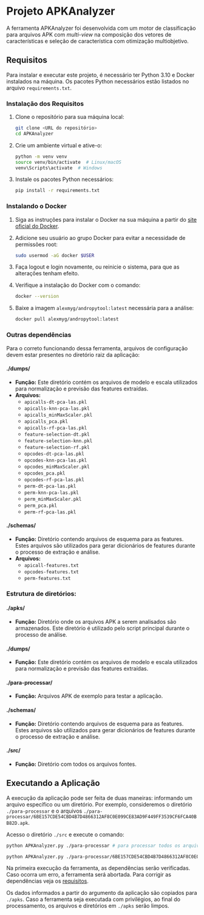# Projeto APKAnalyzer

A ferramenta APKAnalyzer foi desenvolvida com um motor de classificação para arquivos APK com *multi-view* na composição dos vetores de características e seleção de característica com otimização multiobjetivo.


## Requisitos
Para instalar e executar este projeto, é necessário ter Python 3.10 e Docker instalados na máquina. Os pacotes Python necessários estão listados no arquivo `requirements.txt`.

### Instalação dos Requisitos
1. Clone o repositório para sua máquina local:
    ```sh
    git clone <URL do repositório>
    cd APKAnalyzer
    ```

2. Crie um ambiente virtual e ative-o:
    ```sh
    python -m venv venv
    source venv/bin/activate  # Linux/macOS
    venv\Scripts\activate  # Windows
    ```

3. Instale os pacotes Python necessários:
    ```sh
    pip install -r requirements.txt
    ```
### Instalando o Docker
1. Siga as instruções para instalar o Docker na sua máquina a partir do [site oficial do Docker](https://docs.docker.com/get-docker/).

2. Adicione seu usuário ao grupo Docker para evitar a necessidade de permissões root:
    ```sh
    sudo usermod -aG docker $USER
    ```

3. Faça logout e login novamente, ou reinicie o sistema, para que as alterações tenham efeito.

4. Verifique a instalação do Docker com o comando:
    ```sh
    docker --version
    ```

5. Baixe a imagem `alexmyg/andropytool:latest` necessária para a análise:
    ```sh
    docker pull alexmyg/andropytool:latest
    ```
### Outras dependências

Para o correto funcionando dessa ferramenta, arquivos de configuração devem estar presentes no diretório raiz da aplicação:

#### ./dumps/
- **Função:** Este diretório contém os arquivos de modelo e escala utilizados para normalização e previsão das features extraídas.
- **Arquivos:**
  - `apicalls-dt-pca-las.pkl`
  - `apicalls-knn-pca-las.pkl`
  - `apicalls_minMaxScaler.pkl`
  - `apicalls_pca.pkl`
  - `apicalls-rf-pca-las.pkl`
  - `feature-selection-dt.pkl`
  - `feature-selection-knn.pkl`
  - `feature-selection-rf.pkl`
  - `opcodes-dt-pca-las.pkl`
  - `opcodes-knn-pca-las.pkl`
  - `opcodes_minMaxScaler.pkl`
  - `opcodes_pca.pkl`
  - `opcodes-rf-pca-las.pkl`
  - `perm-dt-pca-las.pkl`
  - `perm-knn-pca-las.pkl`
  - `perm_minMaxScaler.pkl`
  - `perm_pca.pkl`
  - `perm-rf-pca-las.pkl`



#### ./schemas/
- **Função:** Diretório contendo arquivos de esquema para as features. Estes arquivos são utilizados para gerar dicionários de features durante o processo de extração e análise.
- **Arquivos:**
  - `apicall-features.txt`
  - `opcodes-features.txt`
  - `perm-features.txt`

### Estrutura de diretórios:

#### ./apks/
- **Função:** Diretório onde os arquivos APK a serem analisados são armazenados. Este diretório é utilizado pelo script principal durante o processo de análise.
  
#### ./dumps/
- **Função:** Este diretório contém os arquivos de modelo e escala utilizados para normalização e previsão das features extraídas.

#### ./para-processar/
- **Função:** Arquivos APK de exemplo para testar a aplicação.

#### ./schemas/
- **Função:** Diretório contendo arquivos de esquema para as features. Estes arquivos são utilizados para gerar dicionários de features durante o processo de extração e análise.

#### ./src/
- **Função:** Diretório com todos os arquivos fontes.

## Executando a Aplicação
A execução da aplicação pode ser feita de duas maneiras: informando um arquivo específico ou um diretório. Por exemplo, consideremos o diretório `./para-processar` e o arquivos `./para-processar/6BE157CDE54CBD4B7D4866312AF8C0E099CE83AD9F449FF3539CF6FCA40BB82D.apk`.

Acesso o diretório `./src` e execute o comando:

```sh
python APKAnalyzer.py ./para-processar # para processar todos os arquivos no diretório ./para-processar

python APKAnalyzer.py ./para-processar/6BE157CDE54CBD4B7D4866312AF8C0E099CE83AD9F449FF3539CF6FCA40BB82D.apk # para processar apenas o arquivo 6BE157CDE54CBD4B7D4866312AF8C0E099CE83AD9F449FF3539CF6FCA40BB82D.apk
```

Na primeira execução da ferramenta, as dependências serão verificadas. Caso ocorra um erro, a ferramenta será abortada. Para corrigir as dependências veja os  [requisitos](#requisitos).

Os dados informados a partir do argumento da aplicação são copiados para `./apks`. Caso a ferramenta seja executada com privilégios, ao final do processamento, os arquivos e diretórios em `./apks` serão limpos.